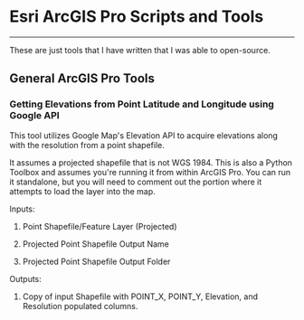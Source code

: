 # Esri ArcGIS Pro Scripts and Tools

---

These are just tools that I have written that I was able to open-source.

## General ArcGIS Pro Tools

### Getting Elevations from Point Latitude and Longitude using Google API

This tool utilizes Google Map's Elevation API to acquire elevations along with the resolution from a point shapefile.  

It assumes a projected shapefile that is not WGS 1984.  This is also a Python Toolbox and assumes you're running it from within ArcGIS Pro.  You can run it standalone, but you will need to comment out the portion where it attempts to load the layer into the map.

Inputs:
 
1. Point Shapefile/Feature Layer (Projected)

2. Projected Point Shapefile Output Name

3. Projected Point Shapefile Output Folder

Outputs:

1. Copy of input Shapefile with POINT_X, POINT_Y, Elevation, and Resolution populated columns.


